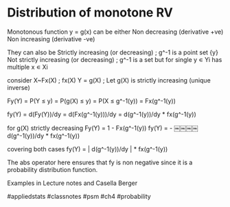 # Distribution of monotone RV

Monotonous function y = g(x) can be either
Non decreasing (derivative +ve)
Non increasing (derivative -ve)

They can also be
Strictly increasing (or decreasing) ; g^-1 is a point set {y}
Not strictly increasing (or decreasing) ; g^-1 is a set but for single y ∊ Yi has multiple x ∊ Xi

consider X~Fx(X) ; fx(X)
Y = g(X) ; Let g(X) is strictly increasing (unique inverse)

Fy(Y) = P(Y ≤ y)
= P(g(X) ≤ y)
= P(X ≤ g^-1(y))
= Fx(g^-1(y))

fy(Y) = d(Fy(Y))/dy
= d(Fx(g^-1(y)))/dy
= d(g^-1(y))/dy * fx(g^-1(y))

for g(X) strictly decreasing
Fy(Y) = 1 - Fx(g^-1(y))
fy(Y) = - ￼￼￼￼d(g^-1(y))/dy * fx(g^-1(y))

covering both cases
fy(Y) = | d(g^-1(y))/dy | * fx(g^-1(y))

The abs operator here ensures that fy is non negative since it is a probability distribution function.

Examples in Lecture notes and Casella Berger

#appliedstats #classnotes #psm #ch4 #probability 
